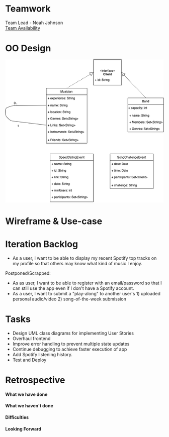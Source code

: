 # Teamwork
Team Lead - Noah Johnson  
[Team Availability](https://www.when2meet.com/?11695597-3PjHf)

# OO Design
![](assets/I4/I4_UML.png)

# Wireframe & Use-case

# Iteration Backlog
- As a user, I want to be able to display my recent Spotify top tracks on my profile so that others may know what kind of music I enjoy.

Postponed/Scrapped:
- As as user, I want to be able to register with an email/password so that I can still use the app even if I don't have a Spotify account.
- As a user, I want to submit a "play-along" to another user's 1) uploaded personal audio/video 2) song-of-the-week submission

# Tasks
- Design UML class diagrams for implementing User Stories
- Overhaul frontend 
- Improve error handling to prevent multiple state updates
- Continue debugging to achieve faster execution of app
- Add Spotify listening history.
- Test and Deploy

# Retrospective
#### What we have done

#### What we haven't done

#### Difficulties

#### Looking Forward
